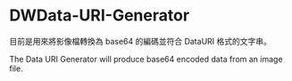# DWData-URI-Generator

目前是用來將影像檔轉換為 base64 的編碼並符合 DataURI 格式的文字串。

The Data URI Generator will produce base64 encoded data from an image file.
